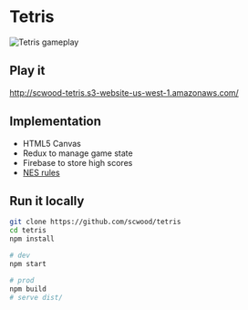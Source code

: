 # Tetris

![Tetris gameplay](https://media.giphy.com/media/xUOrwqYyUxJert1Gow/giphy.gif)

## Play it

http://scwood-tetris.s3-website-us-west-1.amazonaws.com/

## Implementation

- HTML5 Canvas
- Redux to manage game state
- Firebase to store high scores
- [NES rules](http://meatfighter.com/nintendotetrisai/#The_Mechanics_of_Nintendo_Tetris)

## Run it locally

```bash
git clone https://github.com/scwood/tetris
cd tetris
npm install

# dev
npm start

# prod
npm build
# serve dist/
```
